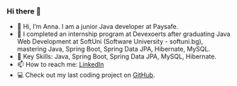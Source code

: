 ### Hi there 👋

- 👋 Hi, I’m Anna. I am a junior Java developer at Paysafe.
- 🌱 I completed an internship program at Devexoerts after graduating Java Web Development at SoftUni (Software University - softuni.bg), mastering Java, Spring Boot, Spring Data JPA, Hibernate, MySQL.
- 🔧 Key Skills: Java, Spring Boot, Spring Data JPA, MySQL, Hibernate.
- 📫 How to reach me: [LinkedIn](https://www.linkedin.com/in/annamileva/)
- 💻 Check out my last coding project on [GitHub](https://github.com/98AnnaM/recipe-website-project).


<!--
**98AnnaM/98AnnaM** is a ✨ _special_ ✨ repository because its `README.md` (this file) appears on your GitHub profile.

Here are some ideas to get you started:

- 🔭 I’m currently working on ...
- 🌱 I’m currently learning ...
- 👯 I’m looking to collaborate on ...
- 🤔 I’m looking for help with ...
- 💬 Ask me about ...
- 📫 How to reach me: ...
- 😄 Pronouns: ...
- ⚡ Fun fact: ...
-->
